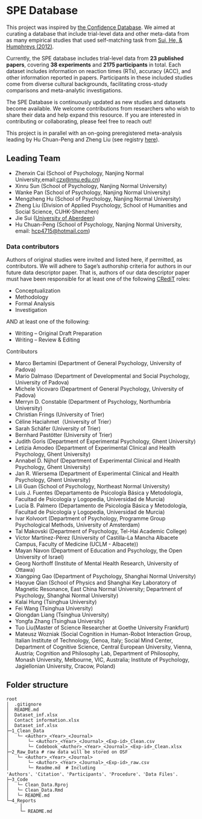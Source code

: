 # SPE Database

This project was inspired by [the Confidence Database](https://doi.org/10.1038/s41562-019-0813-1). We aimed at curating a database that include trial-level data and other meta-data from as many empirical studies that used self-matching task from [Sui, He, &amp; Humphreys (2012)](http://www.ncbi.nlm.nih.gov/pubmed/22963229). <!-- OSF, preprint, and publication links will be directly added to this paragraph -->

Currently, the SPE database includes trial-level data from **23 published papers**, covering **38 experiments** and **2175 participants** in total. Each dataset includes information on reaction times (RTs), accuracy (ACC), and other information reported in papers. Participants in these included studies come from diverse cultural backgrounds, facilitating cross-study comparisons and meta-analytic investigations.

The SPE Database is continuously updated as new studies and datasets become available. We welcome contributions from researchers who wish to share their data and help expand this resource. If you are interested in contributing or collaborating, please feel free to reach out!

This project is in parallel with an on-going preregistered meta-analysis leading by Hu Chuan-Peng and Zheng Liu (see registry [here](https://osf.io/euqmf)).

## Leading Team

- Zhenxin Cai (School of Psychology, Nanjing Normal University,email:[czx@nnu.edu.cn](czx@nnu.edu.cn))
- Xinru Sun (School of Psychology, Nanjing Normal University)
- Wanke Pan (School of Psychology, Nanjing Normal University)
- Mengzheng Hu (School of Psychology, Nanjing Normal University)
- Zheng Liu (Division of Applied Psychology, School of Humanities and Social Science, CUHK-Shenzhen)
- Jie Sui ([University of Aberdeen](https://www.abdn.ac.uk/people/jie.sui))
- Hu Chuan-Peng (School of Psychology, Nanjing Normal University, email: [hcp4715@hotmail.com](hcp4715@hotmail.com))

### Data contributors

Authors of original studies were invited and listed here, if permitted, as contributors. We will adhere to Sage’s authorship criteria for authors in our future data descriptor paper. That is, authors of our data descriptor paper must have been responsible for at least one of the following [CRediT](https://us.sagepub.com/en-us/nam/credit) roles:

- Conceptualization
- Methodology
- Formal Analysis
- Investigation

AND at least one of the following:

- Writing – Original Draft Preparation
- Writing – Review & Editing

Contributors

- Marco Bertamini (Department of General Psychology, University of Padova)
- Mario Dalmaso (Department of Developmental and Social Psychology, University of Padova)
- Michele Vicovaro (Department of General Psychology, University of Padova)
- Merryn D. Constable (Department of Psychology, Northumbria University)
- Christian Frings (University of Trier)
- Céline Haciahmet（University of Trier）
- Sarah Schäfer (University of Trier)
- Bernhard Pastötter (University of Trier)
- Judith Goris (Department of Experimental Psychology, Ghent University)
- Letizia Amodeo (Department of Experimental Clinical and Health Psychology, Ghent University)
- Annabel D. Nijhof (Department of Experimental Clinical and Health Psychology, Ghent University)
- Jan R. Wiersema (Department of Experimental Clinical and Health Psychology, Ghent University)
- Lili Guan (School of Psychology, Northeast Normal University)
- Luis J. Fuentes (Departamento de Psicología Básica y Metodología, Facultad de Psicología y Logopedia, Universidad de Murcia)
- Lucía B. Palmero (Departamento de Psicología Básica y Metodología, Facultad de Psicología y Logopedia, Universidad de Murcia)
- Ivar Kolvoort (Department of Psychology, Programme Group Psychological Methods, University of Amsterdam)
- Tal Makovski (Department of Psychology, Tel-Hai Academic College)
- Víctor Martínez-Pérez (University of Castilla-La Mancha Albacete Campus, Faculty of Medicine (UCLM - Albacete))
- Mayan Navon (Department of Education and Psychology, the Open University of Israel)
- Georg Northoff (Institute of Mental Health Research, University of Ottawa)
- Xiangping Gao (Department of Psychology, Shanghai Normal University)
- Haoyue Qian (School of Physics and Shanghai Key Laboratory of Magnetic Resonance, East China Normal University; Department of Psychology, Shanghai Normal University)
- Kalai Hung (Tsinghua University)
- Fei Wang (Tsinghua University)
- Qiongdan Liang (Tsinghua University)
- Yongfa Zhang (Tsinghua University)
- Tuo Liu(Master of Science Researcher at Goethe University Frankfurt)
- Mateusz Wozniak (Social Cognition in Human-Robot Interaction Group, Italian Institute of Technology, Genoa, Italy; Social Mind Center, Department of Cognitive Science, Central European University, Vienna, Austria; Cognition and Philosophy Lab, Department of Philosophy, Monash University, Melbourne, VIC, Australia; Institute of Psychology, Jagiellonian University, Cracow, Poland)

## Folder structure

```
root
│  .gitignore
│  README.md
│  Dataset_inf.xlsx 
│  Contact information.xlsx
│  Dataset_inf.xlsx 
├─1_Clean_Data 
│   └─ <Author>_<Year>_<Journal>
│       └─ <Author>_<Year>_<Journal>_<Exp-id>_Clean.csv
│       └─ Codebook_<Author>_<Year>_<Journal>_<Exp-id>_Clean.xlsx
├─2_Raw_Data # raw data will be stored on OSF
│   └─ <Author>_<Year>_<Journal>
│       └─ <Author>_<Year>_<Journal>_<Exp-id>_raw.csv
│       └─ Readme.md  # Including 'Authors'、'Citation'、'Participants'、'Procedure'、'Data Files'.
├─3_Code
│   └─ Clean_Data.Rproj
│   └─ Clean_Data.Rmd
│   └─ README.md
└─4_Reports
     │
     └─ README.md
```
